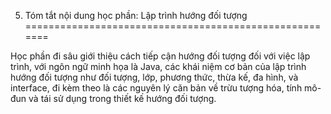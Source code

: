 5. Tóm tắt nội dung học phần: Lập trình hướng đối tượng
=======================================================

Học phần đi sâu giới thiệu cách tiếp cận hướng đối tượng đối với việc
lập trình, với ngôn ngữ minh họa là Java, các khái niệm cơ bản của lập
trình hướng đối tượng như đối tượng, lớp, phương thức, thừa kế, đa hình,
và interface, đi kèm theo là các nguyên lý căn bản về trừu tượng hóa,
tính mô-đun và tái sử dụng trong thiết kế hướng đối tượng.

